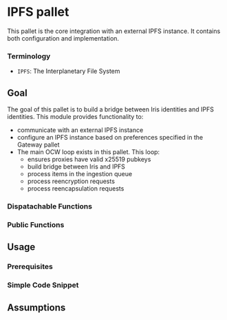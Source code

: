 # IPFS pallet

This pallet is the core integration with an external IPFS instance. It contains both configuration and implementation.

### Terminology

* `IPFS`: The Interplanetary File System

## Goal

The goal of this pallet is to build a bridge between Iris identities and IPFS identities. This module provides functionality to:

* communicate with an external IPFS instance
* configure an IPFS instance based on preferences specified in the Gateway pallet
* The main OCW loop exists in this pallet. This loop:
  * ensures proxies have valid x25519 pubkeys 
  * build bridge between Iris and IPFS
  * process items in the ingestion queue
  * process reencryption requests
  * process reencapsulation requests

### Dispatachable Functions

### Public Functions

## Usage

### Prerequisites

### Simple Code Snippet

## Assumptions